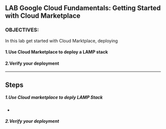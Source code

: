 ## LAB Google Cloud Fundamentals: Getting Started with Cloud Marketplace

### OBJECTIVES:
In this lab get started with Cloud Marktplace, deploying

#### 1.Use Cloud Marketplace to deploy a LAMP stack
#### 2.Verify your deployment
***

## Steps
##### 1.Use Cloud marketplace to deply LAMP Stack
- 

##### 2.Verify your deployment